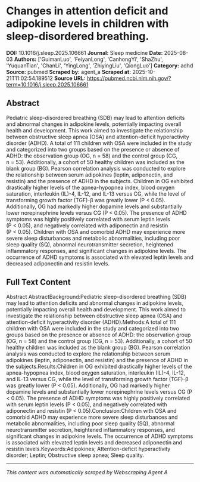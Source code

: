 # Changes in attention deficit and adipokine levels in children with sleep-disordered breathing.

**DOI:** 10.1016/j.sleep.2025.106661
**Journal:** Sleep medicine
**Date:** 2025-08-03
**Authors:** ['GuimanLuo', 'FeiyanLong', 'CanhongYi', 'ShaZhu', 'YuquanTian', 'ChanLi', 'YingLong', 'ZhiyingLiu', 'QiongLuo']
**Category:** adhd
**Source:** pubmed
**Scraped by:** agent_a
**Scraped at:** 2025-10-21T11:02:54.189512
**Source URL:** https://pubmed.ncbi.nlm.nih.gov/?term=10.1016/j.sleep.2025.106661

## Abstract

Pediatric sleep-disordered breathing (SDB) may lead to attention deficits and abnormal changes in adipokine levels, potentially impacting overall health and development. This work aimed to investigate the relationship between obstructive sleep apnea (OSA) and attention-deficit hyperactivity disorder (ADHD).
A total of 111 children with OSA were included in the study and categorized into two groups based on the presence or absence of ADHD: the observation group (OG, n = 58) and the control group (CG, n = 53). Additionally, a cohort of 50 healthy children was included as the blank group (BG). Pearson correlation analysis was conducted to explore the relationship between serum adipokines (leptin, adiponectin, and resistin) and the presence of ADHD in the subjects.
Children in OG exhibited drastically higher levels of the apnea-hypopnea index, blood oxygen saturation, interleukin (IL)-4, IL-12, and IL-13 versus CG, while the level of transforming growth factor (TGF)-β was greatly lower (P < 0.05). Additionally, OG had markedly higher dopamine levels and substantially lower norepinephrine levels versus CG (P < 0.05). The presence of ADHD symptoms was highly positively correlated with serum leptin levels (P < 0.05), and negatively correlated with adiponectin and resistin (P < 0.05).
Children with OSA and comorbid ADHD may experience more severe sleep disturbances and metabolic abnormalities, including poor sleep quality (SQ), abnormal neurotransmitter secretion, heightened inflammatory responses, and significant changes in adipokine levels. The occurrence of ADHD symptoms is associated with elevated leptin levels and decreased adiponectin and resistin levels.

## Full Text Content

Abstract AbstractBackground:Pediatric sleep-disordered breathing (SDB) may lead to attention deficits and abnormal changes in adipokine levels, potentially impacting overall health and development. This work aimed to investigate the relationship between obstructive sleep apnea (OSA) and attention-deficit hyperactivity disorder (ADHD).Methods:A total of 111 children with OSA were included in the study and categorized into two groups based on the presence or absence of ADHD: the observation group (OG, n = 58) and the control group (CG, n = 53). Additionally, a cohort of 50 healthy children was included as the blank group (BG). Pearson correlation analysis was conducted to explore the relationship between serum adipokines (leptin, adiponectin, and resistin) and the presence of ADHD in the subjects.Results:Children in OG exhibited drastically higher levels of the apnea-hypopnea index, blood oxygen saturation, interleukin (IL)-4, IL-12, and IL-13 versus CG, while the level of transforming growth factor (TGF)-β was greatly lower (P < 0.05). Additionally, OG had markedly higher dopamine levels and substantially lower norepinephrine levels versus CG (P < 0.05). The presence of ADHD symptoms was highly positively correlated with serum leptin levels (P < 0.05), and negatively correlated with adiponectin and resistin (P < 0.05).Conclusion:Children with OSA and comorbid ADHD may experience more severe sleep disturbances and metabolic abnormalities, including poor sleep quality (SQ), abnormal neurotransmitter secretion, heightened inflammatory responses, and significant changes in adipokine levels. The occurrence of ADHD symptoms is associated with elevated leptin levels and decreased adiponectin and resistin levels.Keywords:Adipokines; Attention-deficit hyperactivity disorder; Leptin; Obstructive sleep apnea; Sleep quality.

---
*This content was automatically scraped by Webscraping Agent A*
